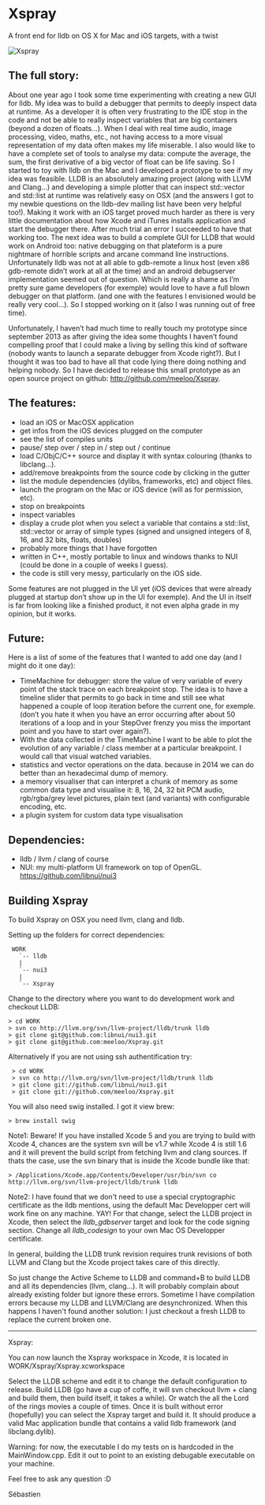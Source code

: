 Xspray
======
A front end for lldb on OS X for Mac and iOS targets, with a twist

![Xspray](https://raw.githubusercontent.com/meeloo/xspray/master/XsprayScreen.png?raw=true "Xspray LLDB front end for OSX and iOS")

The full story:
---------------
About one year ago I took some time experimenting with creating a new GUI for lldb. My idea was to build a debugger that permits to deeply inspect data at runtime. As a developer it is often very frustrating to the IDE stop in the code and not be able to really inspect variables that are big containers (beyond a dozen of floats…). When I deal with real time audio, image processing, video, maths, etc., not having access to a more visual representation of my data often makes my life miserable. I also would like to have a complete set of tools to analyse my data: compute the average, the sum, the first derivative of a big vector of float can be life saving.
So I started to toy with lldb on the Mac and I developed a prototype to see if my idea was feasible. LLDB is an absolutely amazing project (along with LLVM and Clang…) and developing a simple plotter that can inspect std::vector and std::list at runtime was relatively easy on OSX (and the answers I got to my newbie questions on the lldb-dev mailing list have been very helpful too!). Making it work with an iOS target proved much harder as there is very little documentation about how Xcode and iTunes installs application and start the debugger there. After much trial an error I succeeded to have that working too.
The next idea was to build a complete GUI for LLDB that would work on Android too: native debugging on that plateform is a pure nightmare of horrible scripts and arcane command line instructions. Unfortunately lldb was not at all able to gdb-remote a linux host (even x86 gdb-remote didn’t work at all at the time) and an android debugserver implementation seemed out of question. Which is really a shame as I’m pretty sure game developers (for exemple) would love to have a full blown debugger on that platform. (and one with the features I envisioned would be really very cool…). So I stopped working on it (also I was running out of free time).

Unfortunately, I haven’t had much time to really touch my prototype since september 2013 as after giving the idea some thoughts I haven’t found compelling proof that I could make a living by selling this kind of software (nobody wants to launch a separate debugger from Xcode right?). But I thought it was too bad to have all that code lying there doing nothing and helping nobody. So I have decided to release this small prototype as an open source project on github: http://github.com/meeloo/Xspray.

The features:
--------------
- load an iOS or MacOSX application
- get infos from the iOS devices plugged on the computer
- see the list of compiles units
- pause/ step over / step in / step out / continue
- load C/ObjC/C++ source and display it with syntax colouring (thanks to libclang…).
- add/remove breakpoints from the source code by clicking in the gutter
- list the module dependencies (dylibs, frameworks, etc) and object files.
- launch the program on the Mac or iOS device (will as for permission, etc).
- stop on breakpoints
- inspect variables
- display a crude plot when you select a variable that contains a std::list, std::vector or array of simple types (signed and unsigned integers of 8, 16, and 32 bits, floats, doubles)
- probably more things that I have forgotten
- written in C++, mostly portable to linux and windows thanks to NUI (could be done in a couple of weeks I guess).
- the code is still very messy, particularly on the iOS side.

Some features are not plugged in the UI yet (iOS devices that were already plugged at startup don’t show up in the UI for exemple). And the UI in itself is far from looking like a finished product, it not even alpha grade in my opinion, but it works.

Future:
-------
Here is a list of some of the features that I wanted to add one day (and I might do it one day):
- TimeMachine for debugger: store the value of very variable of every point of the stack trace on each breakpoint stop. The idea is to have a timeline slider that permits to go back in time and still see what happened a couple of loop iteration before the current one, for exemple. (don’t you hate it when you have an error occurring after about 50 iterations of a loop and in your StepOver frenzy you miss the important point and you have to start over again?).
- With the data collected in the TimeMachine I want to be able to plot the evolution of any variable / class member at a particular breakpoint. I would call that visual watched variables.
- statistics and vector operations on the data. because in 2014 we can do better than an hexadecimal dump of memory.
- a memory visualiser that can interpret a chunk of memory as some common data type and visualise it: 8, 16, 24, 32 bit PCM audio, rgb/rgba/grey level pictures, plain text (and variants) with configurable encoding, etc.
- a plugin system for custom data type visualisation



Dependencies:
-------------
- lldb / llvm / clang of course
- NUI: my multi-platform UI framework on top of OpenGL. https://github.com/libnui/nui3


Building Xspray
---------------
To build Xspray on OSX you need llvm, clang and lldb.

Setting up the folders for correct dependencies:

     WORK  
       `-- lldb
       |
       `-- nui3
       |
       `-- Xspray

Change to the directory where you want to do development work and checkout LLDB:

    > cd WORK
    > svn co http://llvm.org/svn/llvm-project/lldb/trunk lldb
    > git clone git@github.com:libnui/nui3.git
    > git clone git@github.com:meeloo/Xspray.git

Alternatively if you are not using ssh authentification try:

     > cd WORK
     > svn co http://llvm.org/svn/llvm-project/lldb/trunk lldb
     > git clone git://github.com/libnui/nui3.git
     > git clone git://github.com/meeloo/Xspray.git


You will also need swig installed. I got it view brew:

    > brew install swig

Note1: Beware! If you have installed Xcode 5 and you are trying to build with Xcode 4, chances are the system svn will be v1.7 while Xcode 4 is still 1.6 and it will prevent the build script from fetching llvm and clang sources. If thats the case, use the svn binary that is inside the Xcode bundle like that:

    > /Applications/Xcode.app/Contents/Developer/usr/bin/svn co http://llvm.org/svn/llvm-project/lldb/trunk lldb

Note2: I have found that we don't need to use a special cryptographic certificate as the lldb mentions, using the default Mac Developper cert will work fine on any machine. YAY! For that change, select the LLDB project in Xcode, then select the *lldb\_gdbserver* target and look for the code signing section. Change all *lldb\_codesign* to your own Mac OS Developper certificate.

In general, building the LLDB trunk revision requires trunk revisions of both LLVM and Clang but the Xcode project takes care of this directly.

So just change the Active Scheme to LLDB and command+B to build LLDB and all its dependencies (llvm, clang...). It will probably complain about already existing folder but ignore these errors. Sometime I have compilation errors because my LLDB and LLVM/Clang are desynchronized. When this happens I haven't found another solution: I just checkout a fresh LLDB to replace the current broken one.

------
Xspray:

You can now launch the Xspray workspace in Xcode, it is located in WORK/Xspray/Xspray.xcworkspace

Select the LLDB scheme and edit it to change the default configuration to release. Build LLDB (go have a cup of coffe, it will svn checkout llvm + clang and build them, then build itself, it takes a while). Or watch the all the Lord of the rings movies a couple of times.
Once it is built without error (hopefully) you can select the Xspray target and build it. It should produce a valid Mac application bundle that contains a valid lldb framework (and libclang.dylib).

Warning: for now, the executable I do my tests on is hardcoded in the MainWindow.cpp. Edit it out to point to an existing debugable executable on your machine.

Feel free to ask any question :D

Sébastien
